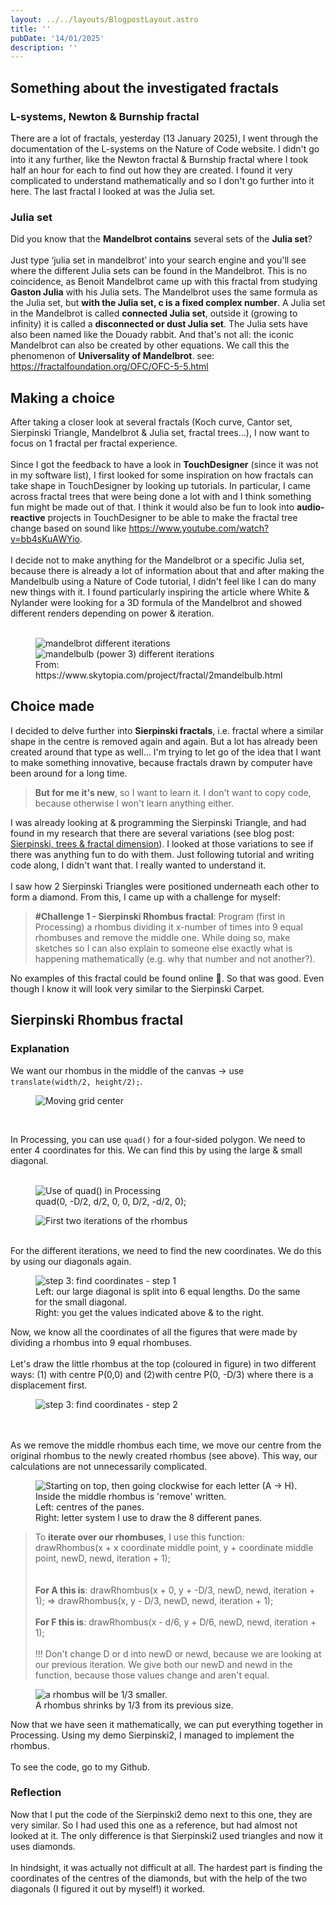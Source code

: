```yaml
---
layout: ../../layouts/BlogpostLayout.astro
title: ''
pubDate: '14/01/2025'
description: ''
---
```

## Something about the investigated fractals
### L-systems, Newton & Burnship fractal
There are a lot of fractals, yesterday (13 January 2025), I went through the documentation of the L-systems on the Nature of Code website. I didn't go into it any further, like the Newton fractal & Burnship fractal where I took half an hour for each to find out how they are created. I found it very complicated to understand mathematically and so I don't go further into it here. The last fractal I looked at was the Julia set.
### Julia set
Did you know that the **Mandelbrot contains** several sets of the **Julia set**?
\
\
Just type ‘julia set in mandelbrot’ into your search engine and you'll see where the different Julia sets can be found in the Mandelbrot. This is no coincidence, as Benoit Mandelbrot came up with this fractal from studying **Gaston Julia** with his Julia sets.  The Mandelbrot uses the same formula as the Julia set, but **with the Julia set, c is a fixed complex number**. A Julia set in the Mandelbrot is called **connected Julia set**, outside it (growing to infinity) it is called a **disconnected or dust Julia set**. The Julia sets have also been named like the Douady rabbit. And that's not all: the iconic Mandelbrot can also be created by other equations. We call this the phenomenon of **Universality of Mandelbrot**. see: https://fractalfoundation.org/OFC/OFC-5-5.html
## Making a choice
After taking a closer look at several fractals (Koch curve, Cantor set, Sierpinski Triangle, Mandelbrot & Julia set, fractal trees...), I now want to focus on 1 fractal per fractal experience.
\
\
Since I got the feedback to have a look in **TouchDesigner** (since it was not in my software list), I first looked for some inspiration on how fractals can take shape in TouchDesigner by looking up tutorials. In particular, I came across fractal trees that were being done a lot with and I think something fun might be made out of that. I think it would also be fun to look into **audio-reactive** projects in TouchDesigner to be able to make the fractal tree change based on sound like https://www.youtube.com/watch?v=bb4sKuAWYio.
\
\
I decide not to make anything for the Mandelbrot or a specific Julia set, because there is already a lot of information about that and after making the Mandelbulb using a Nature of Code tutorial, I didn't feel like I can do many new things with it. I found particularly inspiring the article where White & Nylander were looking for a 3D formula of the Mandelbrot and showed different renders depending on power & iteration.<br><br>
<figure>
  <img src="/mandelbulb_article.png" alt="mandelbrot different iterations" title="Mandelbrot iterations">
  <img src="/mandelbulb_article2.png" alt="mandelbulb (power 3) different iterations" title="Mandelbulb iterations">
  <figcaption>From: https://www.skytopia.com/project/fractal/2mandelbulb.html </figcaption>
</figure>

## Choice made
I decided to delve further into **Sierpinski fractals**, i.e. fractal where a similar shape in the centre is removed again and again. But a lot has already been created around that type as well... I'm trying to let go of the idea that I want to make something innovative, because fractals drawn by computer have been around for a long time. 
> **But for me it's new**, so I want to learn it. I don't want to copy code, because otherwise I won't learn anything either. 

I was already looking at & programming the Sierpinski Triangle, and had found in my research that there are several variations (see blog post:  <a href="/post-5/">Sierpinski, trees & fractal dimension</a>). I looked at those variations to see if there was anything fun to do with them. Just following tutorial and writing code along, I didn't want that. I really wanted to understand it.
\
\
I saw how 2 Sierpinski Triangles were positioned underneath each other to form a diamond. From this, I came up with a challenge for myself: 
> **#Challenge 1 - Sierpinski Rhombus fractal**: Program (first in Processing) a rhombus dividing it x-number of times into 9 equal rhombuses and remove the middle one. While doing so, make sketches so I can also explain to someone else exactly what is happening mathematically (e.g. why that number and not another?).
>
No examples of this fractal could be found online 🙂. So that was good. Even though I know it will look very similar to the Sierpinski Carpet.
## Sierpinski Rhombus fractal
### Explanation
We want our rhombus in the middle of the canvas -> use `translate(width/2, height/2);`.
<figure>
  <img src="/rhombus/step1-translate.svg" alt="Moving grid center" title="Move grid center">
</figure>
<br>

In Processing, you can use `quad()` for a four-sided polygon. We need to enter 4 coordinates for this. We can find this by using the large & small diagonal.<br><br>
<figure>
  <img src="/rhombus/step2-quad.svg" alt="Use of quad() in Processing" title="A rhombus drawn in Processing">
  <figcaption>quad(0, -D/2, d/2, 0, 0, D/2, -d/2, 0);</figcaption>
</figure>
<figure>
  <img src="/rhombus/iteration1->iteration2.svg" alt="First two iterations of the rhombus" title="Iterations rhombus">
</figure><br>
For the different iterations, we need to find the new coordinates. We do this by using our diagonals again.
<figure>
  <img src="/rhombus/step3-1.svg" alt="step 3: find coordinates - step 1" title="Find coordinates">
  <figcaption>Left: our large diagonal is split into 6 equal lengths. Do the same for the small diagonal.<br>
Right: you get the values indicated above & to the right.</figcaption>
</figure>
Now, we know all the coordinates of all the figures that were made by dividing a rhombus into 9 equal rhombuses.
<br><br>
Let's draw the little rhombus at the top (coloured in figure) in two different ways: (1) with centre P(0,0) and (2)with centre P(0, -D/3) where there is a displacement first.
<figure>
  <img src="/rhombus/step3-2.svg" alt="step 3: find coordinates - step 2" title="Find coordinates">
</figure>
<br><br>
As we remove the middle rhombus each time, we move our centre from the original rhombus to the newly created rhombus (see above). This way, our calculations are not unnecessarily complicated. 
<figure>
  <img src="/rhombus/lettersystem-rhombus.svg" alt="Starting on top, then going clockwise for each letter (A -> H). Inside the middle rhombus is 'remove' written." title="Lettersystem">
  <figcaption> Left: centres of the panes.<br>
Right: letter system I use to draw the 8 different panes.</figcaption>
</figure>

> To **iterate over our rhombuses**, I use this function:<br>
> drawRhombus(x + x coordinate middle point,  y + coordinate middle point, newD, newd, iteration + 1);<br><br><br>
> **For A this is**: drawRhombus(x + 0,  y + -D/3, newD, newd, iteration + 1); => drawRhombus(x,  y - D/3, newD, newd, iteration + 1);<br><br>
> **For F this is**: drawRhombus(x - d/6,  y + D/6, newD, newd, iteration + 1);<br><br>
> !!! Don't change D or d into newD or newd, because we are looking at our previous iteration.
> We give both our newD and newd in the function, because those values change and aren't equal.

<figure>
  <img src="/rhombus/shrink-rhombus.svg" alt="a rhombus will be 1/3 smaller." title="rhombus iteration size">
  <figcaption> A rhombus shrinks by 1/3 from its previous size.</figcaption>
</figure>
Now that we have seen it mathematically, we can put everything together in Processing. Using my demo Sierpinski2, I managed to implement the rhombus.
<br><br>
To see the code, go to my Github.

### Reflection
Now that I put the code of the Sierpinski2 demo next to this one, they are very similar. So I had used this one as a reference, but had almost not looked at it. The only difference is that Sierpinski2 used triangles and now it uses diamonds.
\
\
In hindsight, it was actually not difficult at all. The hardest part is finding the coordinates of the centres of the diamonds, but with the help of the two diagonals (I figured it out by myself!) it worked.